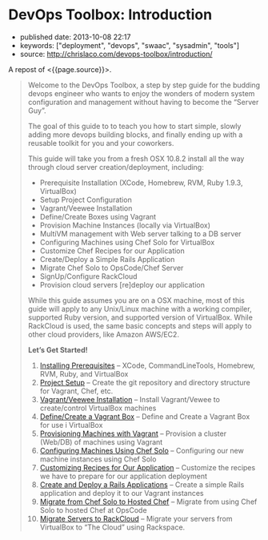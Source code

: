 # DevOps Toolbox: Introduction

- published date: 2013-10-08 22:17
- keywords: ["deployment", "devops", "swaac", "sysadmin", "tools"]
- source: http://chrislaco.com/devops-toolbox/introduction/


A repost of <{{page.source}}>.


> Welcome to the DevOps Toolbox, a step by step guide for the budding devops engineer who wants to enjoy the wonders of modern system configuration and management without having to become the “Server Guy”.
> 
> The goal of this guide to to teach you how to start simple, slowly adding more devops building blocks, and finally ending up with a reusable toolkit for you and your coworkers.
> 
> This guide will take you from a fresh OSX 10.8.2 install all the way through cloud server creation/deployment, including:
> 
> -   Prerequisite Installation (XCode, Homebrew, RVM, Ruby 1.9.3, VirtualBox)
> -   Setup Project Configuration
> -   Vagrant/Veewee Installation
> -   Define/Create Boxes using Vagrant
> -   Provision Machine Instances (locally via VirtualBox)
> -   MultiVM management with Web server talking to a DB server
> -   Configuring Machines using Chef Solo for VirtualBox
> -   Customize Chef Recipes for our Application
> -   Create/Deploy a Simple Rails Application
> -   Migrate Chef Solo to OpsCode/Chef Server
> -   SignUp/Configure RackCloud
> -   Provision cloud servers [re]deploy our application
> 
> While this guide assumes you are on a OSX machine, most of this guide will apply to any Unix/Linux machine with a working compiler, supported Ruby version, and supported version of VirtualBox. While RackCloud is used, the same basic concepts and steps will apply to other cloud providers, like Amazon AWS/EC2.
> 
> **Let’s Get Started!**
> 
> 1.  [Installing Prerequisites](http://chrislaco.com/prerequisites/) – XCode, CommandLineTools, Homebrew, RVM, Ruby, and VirtualBox
> 2.  [Project Setup](http://chrislaco.com/project-setup/) – Create the git repository and directory structure for Vagrant, Chef, etc.
> 3.  [Vagrant/Veewee Installation](http://chrislaco.com/vagrant-veewee-installation/) – Install Vagrant/Vewee to create/control VirtualBox machines
> 4.  [Define/Create a Vagrant Box](http://chrislaco.com/define-create-vagrant-box/) – Define and Create a Vagrant Box for use i VirtualBox
> 5.  [Provisioning Machines with Vagrant](http://chrislaco.com/provisioning-machines-with-vagrant/) – Provision a cluster (Web/DB) of machines using Vagrant
> 6.  [Configuring Machines Using Chef Solo](http://chrislaco.com/configuring-machines-using-chef-solo/) – Configuring our new machine instances using Chef Solo
> 7.  [Customizing Recipes for Our Application](http://chrislaco.com/customizing-recipes-for-our-application/) – Customize the recipes we have to prepare for our application deployment
> 8.  [Create and Deploy a Rails Applications](http://chrislaco.com/create-deploy-rails-application/) – Create a simple Rails application and deploy it to our Vagrant instances
> 9.  [Migrate from Chef Solo to Hosted Chef](http://chrislaco.com/migrate-to-hosted-chef/) – Migrate from using Chef Solo to hosted Chef at OpsCode
> 10. [Migrate Servers to RackCloud](http://chrislaco.com/migrate-to-rackcloud/) – Migrate your servers from VirtualBox to “The Cloud” using Rackspace.
> 
